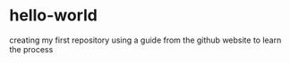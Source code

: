 # hello-world
creating my first repository using a guide from the github website to learn the process
